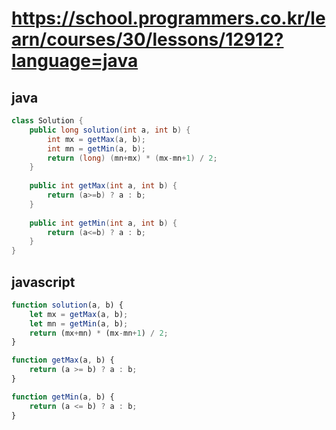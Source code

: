 # https://school.programmers.co.kr/learn/courses/30/lessons/12912?language=java
## java 
```java
class Solution {
    public long solution(int a, int b) {
        int mx = getMax(a, b); 
        int mn = getMin(a, b); 
        return (long) (mn+mx) * (mx-mn+1) / 2;
    }
    
    public int getMax(int a, int b) {
        return (a>=b) ? a : b;
    }
    
    public int getMin(int a, int b) {
        return (a<=b) ? a : b;
    }
}
```
## javascript
```js
function solution(a, b) {
    let mx = getMax(a, b); 
    let mn = getMin(a, b);
    return (mx+mn) * (mx-mn+1) / 2;
}

function getMax(a, b) {
    return (a >= b) ? a : b;
}

function getMin(a, b) {
    return (a <= b) ? a : b;
}
```
